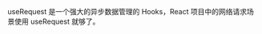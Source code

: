 <script setup>
import Default from '../demo/Default.vue'

</script>

useRequest 是一个强大的异步数据管理的 Hooks，React 项目中的网络请求场景使用 useRequest 就够了。
<Default />
